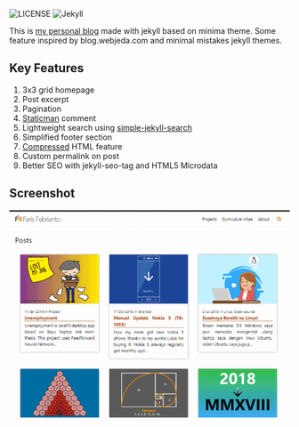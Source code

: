![LICENSE](https://img.shields.io/github/license/mashape/apistatus.svg)
![Jekyll](https://img.shields.io/badge/Jekyll-3.8.5-orange)

This is [my personal blog](https://farisfebrianto.github.io) made with jekyll based on minima theme. Some feature inspired by blog.webjeda.com and minimal mistakes jekyll themes.

## Key Features

1. 3x3 grid homepage
2. Post excerpt
4. Pagination
5. [Staticman](https://staticman.net) comment
6. Lightweight search using [simple-jekyll-search](https://github.com/christian-fei/Simple-Jekyll-Search)
7. Simplified footer section
8. [Compressed](https://jch.penibelst.de) HTML feature
9. Custom permalink on post
10. Better SEO with jekyll-seo-tag and HTML5 Microdata

## Screenshot

![screenshot](screenshot.png)
